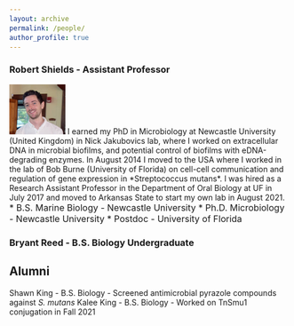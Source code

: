 ```yaml
---
layout: archive
permalink: /people/
author_profile: true
---
```

### Robert Shields - Assistant Professor
<img src='/images/RCSPortrait.png' width="20%">
I earned my PhD in Microbiology at Newcastle University (United Kingdom) in Nick Jakubovics lab, where I worked on extracellular DNA in microbial biofilms, and potential control of biofilms with eDNA-degrading enzymes. In August 2014 I moved to the USA where I worked in the lab of Bob Burne (University of Florida) on cell-cell communication and regulation of gene expression in *Streptococcus mutans*. I was hired as a Research Assistant Professor in the Department of Oral Biology at UF in July 2017 and moved to Arkansas State to start my own lab in August 2021.
<font size="3">* B.S. Marine Biology - Newcastle University
* Ph.D. Microbiology - Newcastle University
* Postdoc - University of Florida</font>
                            
### Bryant Reed - B.S. Biology Undergraduate

## Alumni
Shawn King - B.S. Biology - Screened antimicrobial pyrazole compounds against *S. mutans*
Kalee King - B.S. Biology - Worked on TnSmu1 conjugation in Fall 2021
